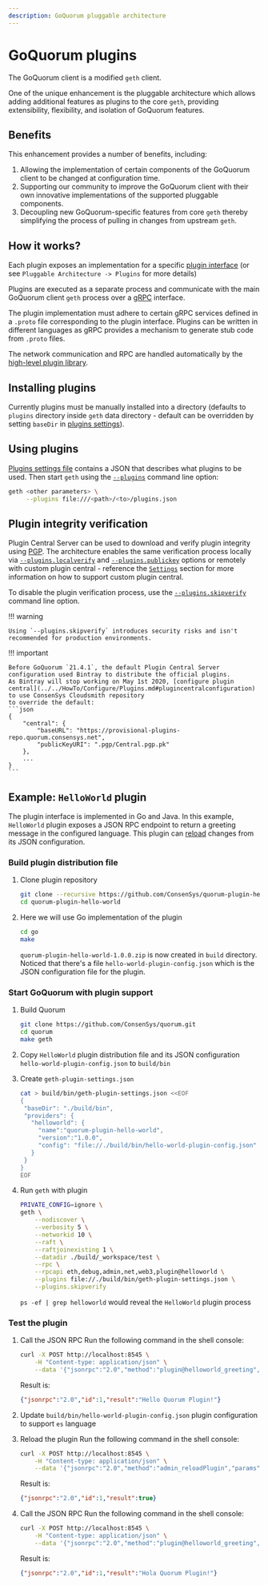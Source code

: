 ```yaml
---
description: GoQuorum pluggable architecture
---
```


# GoQuorum plugins

The GoQuorum client is a modified `geth` client.

One of the unique enhancement is the pluggable architecture which allows adding additional features
as plugins to the core `geth`, providing extensibility, flexibility, and isolation of GoQuorum features.

## Benefits

This enhancement provides a number of benefits, including:

1. Allowing the implementation of certain components of the GoQuorum client to be changed at configuration time.
1. Supporting our community to improve the GoQuorum client with their own innovative implementations of the supported pluggable components.
1. Decoupling new GoQuorum-specific features from core `geth` thereby simplifying the process of pulling in changes from upstream `geth`.

## How it works?

Each plugin exposes an implementation for a specific [plugin interface](https://github.com/ConsenSys/quorum-plugin-definitions) (or see `Pluggable Architecture -> Plugins` for more details)

Plugins are executed as a separate process and communicate with the main GoQuorum client `geth` process
over a [gRPC](https://grpc.io/) interface.

The plugin implementation must adhere to certain gRPC services defined in a `.proto` file corresponding to the plugin interface.
Plugins can be written in different languages as gRPC provides a mechanism to generate stub code from `.proto` files.

The network communication and RPC are handled automatically by the [high-level plugin library](https://github.com/hashicorp/go-plugin).

## Installing plugins

Currently plugins must be manually installed into a directory (defaults to `plugins` directory inside `geth` data directory - default can be overridden by setting `baseDir` in [plugins settings](../../HowTo/Configure/Plugins.md)).

## Using plugins

[Plugins settings file](../../HowTo/Configure/Plugins.md) contains a JSON that describes what plugins to be used.
Then start `geth` using the [`--plugins`](../../Reference/CLI-Syntax.md#plugins) command line option:

```bash
geth <other parameters> \
     --plugins file:///<path>/<to>/plugins.json
```

## Plugin integrity verification

Plugin Central Server can be used to download and verify plugin integrity using [PGP](https://en.wikipedia.org/wiki/Pretty_Good_Privacy).
The architecture enables the same verification process locally via
[`--plugins.localverify`](../../Reference/CLI-Syntax.md#pluginslocalverify) and
[`--plugins.publickey`](../../Reference/CLI-Syntax.md#pluginspublickey) options or
remotely with custom plugin central - reference the [`Settings`](../../HowTo/Configure/Plugins.md) section for more
information on how to support custom plugin central.

To disable the plugin verification process, use the
[`--plugins.skipverify`](../../Reference/CLI-Syntax.md#pluginsskipverify) command line option.

!!! warning

    Using `--plugins.skipverify` introduces security risks and isn't recommended for production environments.

!!! important

    Before GoQuorum `21.4.1`, the default Plugin Central Server configuration used Bintray to distribute the official plugins.
    As Bintray will stop working on May 1st 2020, [configure plugin central](../../HowTo/Configure/Plugins.md#plugincentralconfiguration) to use ConsenSys Cloudsmith repository
    to override the default:
    ```json
    {
        "central": {
            "baseURL": "https://provisional-plugins-repo.quorum.consensys.net",
            "publicKeyURI": ".pgp/Central.pgp.pk"
        },
        ...
    }
    ```

## Example: `HelloWorld` plugin

The plugin interface is implemented in Go and Java. In this example, `HelloWorld` plugin exposes a JSON RPC endpoint
to return a greeting message in the configured language.
This plugin can [reload](../../Concepts/Plugins/PluginsArchitecture.md#plugin-reloading) changes from its JSON configuration.

### Build plugin distribution file

1. Clone plugin repository

    ```bash
    git clone --recursive https://github.com/ConsenSys/quorum-plugin-hello-world.git
    cd quorum-plugin-hello-world
    ```

1. Here we will use Go implementation of the plugin

    ```bash
    cd go
    make
    ```

   `quorum-plugin-hello-world-1.0.0.zip` is now created in `build` directory.
   Noticed that there's a file `hello-world-plugin-config.json` which is the JSON configuration file for the plugin.

### Start GoQuorum with plugin support

1. Build Quorum

    ```bash
    git clone https://github.com/ConsenSys/quorum.git
    cd quorum
    make geth
    ```

1. Copy `HelloWorld` plugin distribution file and its JSON configuration `hello-world-plugin-config.json` to `build/bin`

1. Create `geth-plugin-settings.json`

    ```bash
    cat > build/bin/geth-plugin-settings.json <<EOF
    {
     "baseDir": "./build/bin",
     "providers": {
       "helloworld": {
         "name":"quorum-plugin-hello-world",
         "version":"1.0.0",
         "config": "file://./build/bin/hello-world-plugin-config.json"
       }
     }
    }
    EOF
    ```

1. Run `geth` with plugin

    ```bash
    PRIVATE_CONFIG=ignore \
    geth \
        --nodiscover \
        --verbosity 5 \
        --networkid 10 \
        --raft \
        --raftjoinexisting 1 \
        --datadir ./build/_workspace/test \
        --rpc \
        --rpcapi eth,debug,admin,net,web3,plugin@helloworld \
        --plugins file://./build/bin/geth-plugin-settings.json \
        --plugins.skipverify
    ```

    `ps -ef | grep helloworld` would reveal the `HelloWorld` plugin process

### Test the plugin

1. Call the JSON RPC
    Run the following command in the shell console:

    ```bash
    curl -X POST http://localhost:8545 \
        -H "Content-type: application/json" \
        --data '{"jsonrpc":"2.0","method":"plugin@helloworld_greeting","params":["Quorum Plugin"],"id":1}'
    ```

    Result is:

    ```json
    {"jsonrpc":"2.0","id":1,"result":"Hello Quorum Plugin!"}
    ```

1. Update `build/bin/hello-world-plugin-config.json` plugin configuration to support `es` language

1. Reload the plugin
    Run the following command in the shell console:

    ```bash
    curl -X POST http://localhost:8545 \
        -H "Content-type: application/json" \
        --data '{"jsonrpc":"2.0","method":"admin_reloadPlugin","params":["helloworld"],"id":1}'
    ```

    Result is:

    ```json
    {"jsonrpc":"2.0","id":1,"result":true}
    ```

1. Call the JSON RPC
    Run the following command in the shell console:

    ```bash
    curl -X POST http://localhost:8545 \
        -H "Content-type: application/json" \
        --data '{"jsonrpc":"2.0","method":"plugin@helloworld_greeting","params":["Quorum Plugin"],"id":1}'
    ```

    Result is:

    ```json
    {"jsonrpc":"2.0","id":1,"result":"Hola Quorum Plugin!"}
    ```

